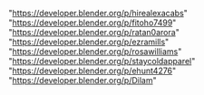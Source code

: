 "https://developer.blender.org/p/hirealexacabs"
"https://developer.blender.org/p/fitoho7499"
"https://developer.blender.org/p/ratan0arora"
"https://developer.blender.org/p/ezramills"
"https://developer.blender.org/p/rosawilliams"
"https://developer.blender.org/p/staycoldapparel"
"https://developer.blender.org/p/ehunt4276"
"https://developer.blender.org/p/Dilam"
 
